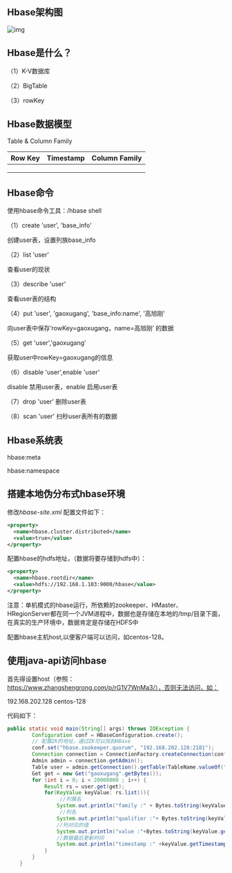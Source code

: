 ## Hbase架构图

![img](https://bkimg.cdn.bcebos.com/pic/b3b7d0a20cf431ad8b01445e4b36acaf2fdd9881?x-bce-process=image/watermark,image_d2F0ZXIvYmFpa2U4MA==,g_7,xp_5,yp_5/format,f_auto)



## Hbase是什么？

（1）K-V数据库

（2）BigTable

（3）rowKey

## Hbase数据模型

Table & Column Family

| **Row Key** | **Timestamp** | **Column Family** |
| ----------- | ------------- | ----------------- |
|             |               |                   |
|             |               |                   |
|             |               |                   |



## **Hbase命令**

使用hbase命令工具：/hbase shell

（1）create 'user', 'base_info' 

创建user表，设置列族base_info

（2）list 'user'

查看user的现状

（3）describe 'user'

查看user表的结构

（4）put 'user', 'gaoxugang', 'base_info:name', '高旭刚'

向user表中保存‘rowKey=gaoxugang，name=高旭刚’ 的数据

（5）get 'user','gaoxugang'

获取user中rowKey=gaoxugang的信息

（6）disable 'user',enable 'user'

disable 禁用user表，enable 启用user表

（7）drop 'user'  删除user表

（8）scan 'user'  扫秒user表所有的数据 

## Hbase系统表

hbase:meta

hbase:namespace

## 搭建本地伪分布式hbase环境

修改*hbase-site.xml* 配置文件如下：

```xml
<property>
  <name>hbase.cluster.distributed</name>
  <value>true</value>
</property>
```

配置hbase的hdfs地址，（数据将要存储到hdfs中）：

```xml
<property>
  <name>hbase.rootdir</name>
  <value>hdfs://192.168.1.103:9000/hbase</value>
</property>
```

注意：单机模式的hbase运行，所依赖的zookeeper、HMaster、HRegionServer都在同一个JVM进程中，数据也是存储在本地的/tmp/目录下面，在真实的生产环境中，数据肯定是存储在HDFS中

配置hbase主机host,以便客户端可以访问，如centos-128。

## 使用java-api访问hbase

首先得设置host（参照：https://www.zhangshengrong.com/p/rG1V7WnMa3/），否则无法访问，如：

192.168.202.128 centos-128

代码如下：

```java
public static void main(String[] args) throws IOException {
        Configuration conf = HBaseConfiguration.create();
        // 配置ZK的地址，通过ZK可以找到HBase
        conf.set("hbase.zookeeper.quorum", "192.168.202.128:2181");
        Connection connection = ConnectionFactory.createConnection(conf);
        Admin admin = connection.getAdmin();
        Table user = admin.getConnection().getTable(TableName.valueOf("user"));
        Get get = new Get("gaoxugang".getBytes());
        for (int i = 0; i < 20000000 ; i++) {
            Result rs = user.get(get);
            for(KeyValue keyValue: rs.list()){
                 //列簇名
                System.out.println("family :" + Bytes.toString(keyValue.getFamily()));
                 //列名
                System.out.println("qualifier :"+ Bytes.toString(keyValue.getQualifier()));
                //列对应的值
                System.out.println("value :"+Bytes.toString(keyValue.getValue()));
                //数据最后更新时间
                System.out.println("timestamp :" +keyValue.getTimestamp());
            }
        }
    }
```

